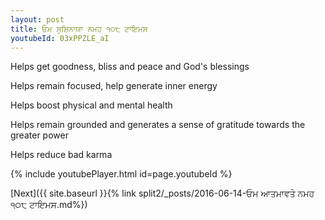 ```yaml
---
layout: post
title: ਓਮ ਸੁਸ਼ਿਨਾਯਾ ਨਮਹ ੧੦੮ ਟਾਇਮਸ
youtubeId: 03xPPZLE_aI
---
```

 
 
Helps get goodness, bliss and peace and God's blessings
 
Helps remain focused, help generate inner energy 
 
Helps boost physical and mental health 
 
Helps remain grounded and generates a sense of gratitude towards the greater power 
 
Helps reduce bad karma
 
 
 
 


{% include youtubePlayer.html id=page.youtubeId %}
 
[Next]({{ site.baseurl }}{% link  split2/_posts/2016-06-14-ਓਮ ਆਤਮਾਵਤੇ ਨਮਹ ੧੦੮ ਟਾਇਮਸ.md%})
 
